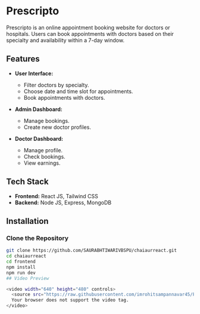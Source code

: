 # Prescripto

Prescripto is an online appointment booking website for doctors or hospitals. Users can book appointments with doctors based on their specialty and availability within a 7-day window.

## Features

- **User Interface:**
  - Filter doctors by specialty.
  - Choose date and time slot for appointments.
  - Book appointments with doctors.

- **Admin Dashboard:**
  - Manage bookings.
  - Create new doctor profiles.

- **Doctor Dashboard:**
  - Manage profile.
  - Check bookings.
  - View earnings.

## Tech Stack

- **Frontend:** React JS, Tailwind CSS
- **Backend:** Node JS, Express, MongoDB

## Installation

### Clone the Repository

```bash
git clone https://github.com/SAURABHTIWARIVBSPU/chaiaurreact.git
cd chaiaurreact
cd frontend
npm install
npm run dev
## Video Preview

<video width="640" height="480" controls>
  <source src="https://raw.githubusercontent.com/imrohitsampannavar45/Prescripto/main/assets/Prescripto.mp4" type="video/mp4">
  Your browser does not support the video tag.
</video>
